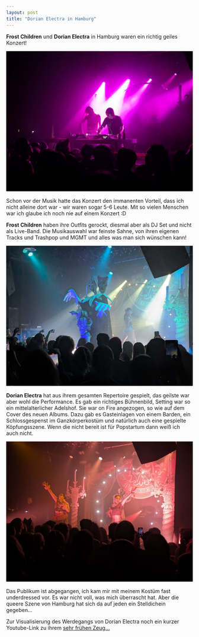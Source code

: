 ```yaml
---
layout: post
title: "Dorian Electra in Hamburg"
---
```


**Frost Children** und **Dorian Electra** in Hamburg waren ein richtig geiles Konzert!

![Frost Children](/images/2024-06-11-dorian-electra/frost-children.jpg)

Schon vor der Musik hatte das Konzert den immanenten Vorteil, dass ich nicht alleine dort war - wir waren sogar 5-6 Leute. Mit so vielen Menschen war ich glaube ich noch nie auf einem Konzert :D

**Frost Children** haben ihre Outfits gerockt, diesmal aber als DJ Set und nicht als Live-Band. Die Musikauswahl war feinste Sahne, von ihren eigenen Tracks und Trashpop und MGMT und alles was man sich wünschen kann!

![Dorian Electra](/images/2024-06-11-dorian-electra/dorian-electra-1.jpg)

**Dorian Electra** hat aus ihrem gesamten Repertoire gespielt, das geilste war aber wohl die Performance. Es gab ein richtiges Bühnenbild, Setting war so ein mittelalterlicher Adelshof. Sie war on Fire angezogen, so wie auf dem Cover des neuen Albums. Dazu gab es Gasteinlagen von einem Barden, ein Schlossgespenst im Ganzkörperkostüm und natürlich auch eine gespielte Köpfungsszene. Wenn die nicht bereit ist für Popstartum dann weiß ich auch nicht.

![Dorian Electra](/images/2024-06-11-dorian-electra/dorian-electra-2.jpg)

Das Publikum ist abgegangen, ich kam mir mit meinem Kostüm fast underdressed vor. Es war nicht voll, was mich überrascht hat. Aber die queere Szene von Hamburg hat sich da auf jeden ein Stelldichein gegeben...

Zur Visualisierung des Werdegangs von Dorian Electra noch ein kurzer Youtube-Link zu ihrem [sehr frühen Zeug...](https://www.youtube.com/watch?v=Arbfem4BohA)
